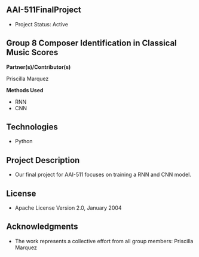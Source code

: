 **AAI-511FinalProject**
-
- Project Status: Active

**Group 8 Composer Identification in Classical Music Scores**
-  

**Partner(s)/Contributor(s)**

Priscilla Marquez 

**Methods Used**
- RNN
- CNN


**Technologies**
-
- Python

**Project Description**
-
- Our final project for AAI-511 focuses on training a RNN and CNN model.


**License**
-
- Apache License Version 2.0, January 2004

**Acknowledgments**
-
- The work represents a collective effort from all group members:  Priscilla Marquez 
